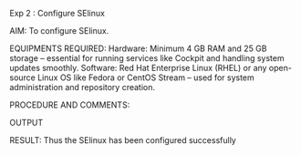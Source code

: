 Exp 2 : Configure SElinux

AIM:
To configure SElinux.

EQUIPMENTS REQUIRED:
Hardware: Minimum 4 GB RAM and 25 GB storage – essential for running services like Cockpit and handling system updates smoothly.
Software: Red Hat Enterprise Linux (RHEL) or any open-source Linux OS like Fedora or CentOS Stream – used for system administration and repository creation.

PROCEDURE AND COMMENTS:


OUTPUT


RESULT:
Thus the SElinux has been configured successfully
